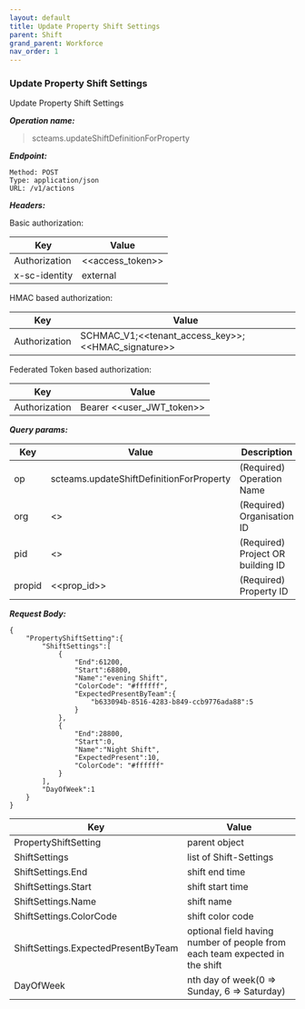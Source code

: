 ```yaml
---
layout: default
title: Update Property Shift Settings
parent: Shift
grand_parent: Workforce
nav_order: 1
---
```



### Update Property Shift Settings

Update Property Shift Settings

***Operation name:***

> scteams.updateShiftDefinitionForProperty

***Endpoint:***

```
Method: POST
Type: application/json
URL: /v1/actions
```

***Headers:***

Basic authorization:

|Key|Value|
|---|---|
|Authorization|<<access_token>>|
|x-sc-identity|external|

HMAC based authorization:

|Key|Value|
|---|---|
|Authorization|SCHMAC_V1;<<tenant_access_key>>;<<HMAC_signature>>|

Federated Token based authorization:

|Key|Value|
|---|---|
|Authorization|Bearer <<user_JWT_token>>|

***Query params:***

| Key | Value | Description |
| --- | ------|-------------|
| op | scteams.updateShiftDefinitionForProperty | (Required) Operation Name |
| org | <<org>> | (Required) Organisation ID |
| pid | <<pid>> | (Required) Project OR building ID |
| propid | <<prop_id>> | (Required) Property ID |


***Request Body:***

```
{
    "PropertyShiftSetting":{
        "ShiftSettings":[
            {
                "End":61200,
                "Start":68800,
                "Name":"evening Shift",
                "ColorCode": "#ffffff",
                "ExpectedPresentByTeam":{
                    "b633094b-8516-4283-b849-ccb9776ada88":5
                }
            },
            {
                "End":28800,
                "Start":0,
                "Name":"Night Shift",
                "ExpectedPresent":10,
                "ColorCode": "#ffffff"
            }
        ],
        "DayOfWeek":1
    }
}
```

|Key|Value|
|---|---|
|PropertyShiftSetting|parent object|
|ShiftSettings|list of Shift-Settings|
|ShiftSettings.End|shift end time|
|ShiftSettings.Start|shift start time|
|ShiftSettings.Name|shift name|
|ShiftSettings.ColorCode|shift color code|
|ShiftSettings.ExpectedPresentByTeam|optional field having number of people from each team expected in the shift|
|DayOfWeek|nth day of week(0 => Sunday, 6 => Saturday)|